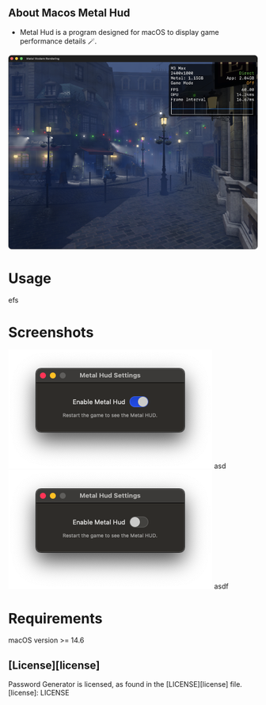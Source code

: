 ## About Macos Metal Hud

-  Metal Hud is a program designed for macOS to display game performance details 🪄.

![](/Images/MetalHudAppDark.png)


# Usage
efs

# Screenshots

![](/Images/WindowEnable.png) asd
![](/Images/WindowDisable.png) asdf

# Requirements
macOS version >= 14.6


## [License][license]
Password Generator is licensed, as found in the [LICENSE][license] file.
[license]: LICENSE
